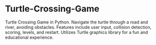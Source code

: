 # Turtle-Crossing-Game
Turtle Crossing Game in Python. Navigate the turtle through a road and river, avoiding obstacles. Features include user input, collision detection, scoring, levels, and restart. Utilizes Turtle graphics library for a fun and educational experience.
